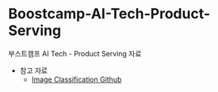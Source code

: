 # Boostcamp-AI-Tech-Product-Serving
부스트캠프 AI Tech - Product Serving 자료

- 참고 자료
  - [Image Classification Github](https://github.com/MoMentum99/pstage_01_image_classification)
